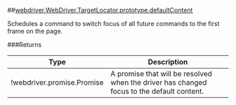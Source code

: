 ##[webdriver.WebDriver.TargetLocator.prototype.defaultContent](https://code.google.com/p/selenium/source/browse/javascript/webdriver/webdriver.js#1362)

Schedules a command to switch focus of all future commands to the first frame
on the page.






###Returns

Type | Description
--- | ---
!webdriver.promise.Promise | A promise that will be resolved when the driver has changed focus to the default content.


